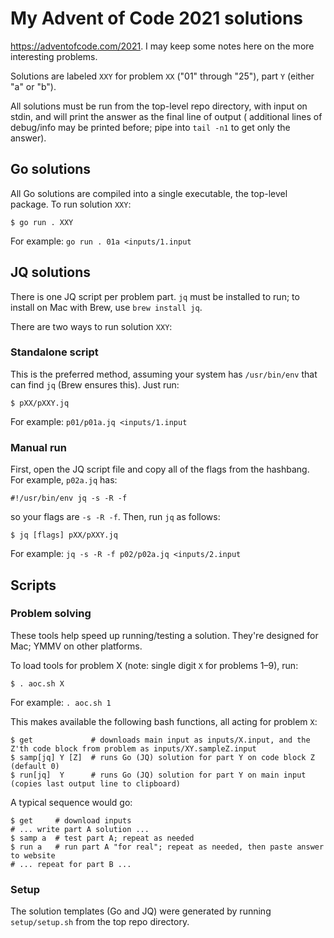 # My Advent of Code 2021 solutions

https://adventofcode.com/2021. I may keep some notes here on the more interesting problems.

Solutions are labeled `XXY` for problem `XX` ("01" through "25"), part `Y` (either "a" or "b").

All solutions must be run from the top-level repo directory, with input on stdin, and will print the answer as the final
line of output (
additional lines of debug/info may be printed before; pipe into `tail -n1` to get only the answer).

## Go solutions

All Go solutions are compiled into a single executable, the top-level package. To run solution `XXY`:

```
$ go run . XXY
```

For example: `go run . 01a <inputs/1.input`

## JQ solutions

There is one JQ script per problem part. `jq` must be installed to run; to install on Mac with Brew,
use `brew install jq`.

There are two ways to run solution `XXY`:

### Standalone script

This is the preferred method, assuming your system has `/usr/bin/env` that can find `jq` (Brew ensures this). Just run:

```
$ pXX/pXXY.jq
```

For example: `p01/p01a.jq <inputs/1.input`

### Manual run

First, open the JQ script file and copy all of the flags from the hashbang. For example, `p02a.jq` has:

```
#!/usr/bin/env jq -s -R -f
```

so your flags are `-s -R -f`. Then, run `jq` as follows:

```
$ jq [flags] pXX/pXXY.jq
```

For example: `jq -s -R -f p02/p02a.jq <inputs/2.input`

## Scripts

### Problem solving

These tools help speed up running/testing a solution. They're designed for Mac; YMMV on other platforms.

To load tools for problem X (note: single digit `X` for problems 1–9), run:

```
$ . aoc.sh X
```

For example: `. aoc.sh 1`

This makes available the following bash functions, all acting for problem `X`:

```
$ get             # downloads main input as inputs/X.input, and the Z'th code block from problem as inputs/XY.sampleZ.input
$ samp[jq] Y [Z]  # runs Go (JQ) solution for part Y on code block Z (default 0)
$ run[jq]  Y      # runs Go (JQ) solution for part Y on main input (copies last output line to clipboard)
```

A typical sequence would go:

```
$ get     # download inputs
# ... write part A solution ...
$ samp a  # test part A; repeat as needed
$ run a   # run part A "for real"; repeat as needed, then paste answer to website
# ... repeat for part B ...
```

### Setup

The solution templates (Go and JQ) were generated by running `setup/setup.sh` from the top repo directory.
